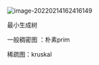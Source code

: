 ![image-20220214162416149](C:\Users\86172\AppData\Roaming\Typora\typora-user-images\image-20220214162416149.png)



最小生成树

一般稠密图   ：朴素prim

稀疏图：kruskal